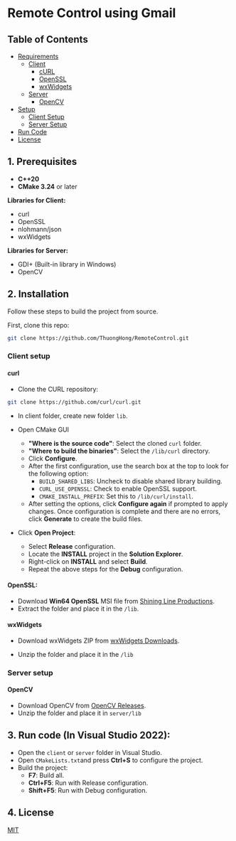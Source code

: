 # Remote Control using Gmail

## Table of Contents
- [Requirements](#requirements)
  - [Client](#client)
    - [cURL](#curl)
    - [OpenSSL](#openssl)
    - [wxWidgets](#wxwidgets)
  - [Server](#server)
    - [OpenCV](#opencv)
- [Setup](#setup)
  - [Client Setup](#client-setup)
  - [Server Setup](#server-setup)
- [Run Code](#run-code)
- [License](#license)

## 1. Prerequisites
* **C++20**
* **CMake 3.24** or later

**Libraries for Client:**
* curl
* OpenSSL
* nlohmann/json
* wxWidgets

**Libraries for Server:**
* GDI+  (Built-in library in Windows)
* OpenCV

## 2. Installation
Follow these steps to build the project from source.


First, clone this repo:
```bash 
git clone https://github.com/ThuongHong/RemoteControl.git
```
### Client setup
#### curl
* Clone the CURL repository:
```bash
git clone https://github.com/curl/curl.git 
``` 
* In client folder, create new folder `lib`.
* Open CMake GUI
    * **"Where is the source code"**: Select the cloned ```curl``` folder.
    * **"Where to build the binaries"**: Select the ```/lib/curl``` dỉrectory.
    * Click **Configure**.
    * After the first configuration, use the search box at the top to look for the following option:
        * ```BUILD_SHARED_LIBS```: Uncheck to disable shared library building.
        * `CURL_USE_OPENSSL`: Check to enable OpenSSL support.
        * `CMAKE_INSTALL_PREFIX`: Set this to `/lib/curl/install`.
    * After setting the options, click **Configure again** if prompted to apply changes. Once configuration is complete and there are no errors, click **Generate** to create the build files.

* Click **Open Project**:
    * Select **Release** configuration.
    * Locate the **INSTALL** project in the **Solution Explorer**.
    * Right-click on **INSTALL** and select **Build**.
    * Repeat the above steps for the **Debug** configuration.

#### OpenSSL:
* Download **Win64 OpenSSL** MSI file from [Shining Line Productions](https://slproweb.com/products/Win32OpenSSL.html).
* Extract the folder and place it in the `/lib`.

#### wxWidgets
* Download wxWidgets ZIP from [wxWidgets Downloads](https://www.wxwidgets.org/downloads/).


* Unzip the folder and place it in the ```/lib```

### Server setup
#### OpenCV
* Download OpenCV from [OpenCV Releases](https://opencv.org/releases/).
* Unzip the folder and place it in ```server/lib```

## 3. Run code (In Visual Studio 2022):
* Open the ```client``` or ```server``` folder in Visual Studio.
* Open ```CMakeLists.txt```and press **Ctrl+S** to configure the project.
* Build the project:
    * **F7**: Build all.
    * **Ctrl+F5**: Run with Release configuration.
    * **Shift+F5**: Run with Debug configuration.


## 4. License

[MIT](https://choosealicense.com/licenses/mit/)
